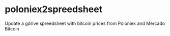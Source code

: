 # poloniex2spreedsheet
Update a gdrive spreedsheet with bitcoin prices from Poloniex and Mercado Bitcoin
